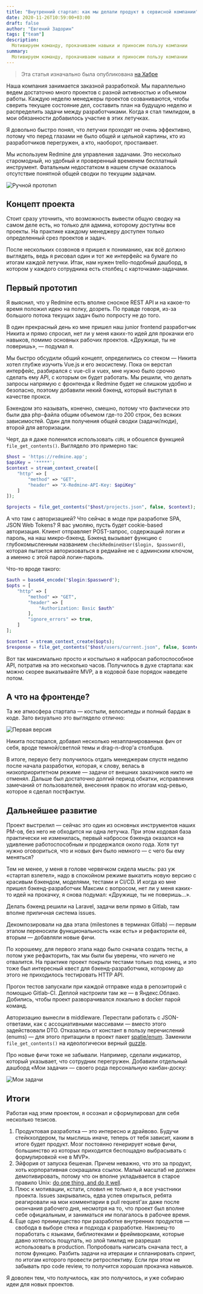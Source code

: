 ```yaml
---
title: "Внутренний стартап: как мы делали продукт в сервисной компании"
date: 2020-11-26T10:59:00+03:00
draft: false
author: "Евгений Задорин"
tags: ["team"]
description:
  Мотивируем команду, прокачиваем навыки и приносим пользу компании
summary:
  Мотивируем команду, прокачиваем навыки и приносим пользу компании
---
```


>Эта статья изначально была опубликована [на Хабре](https://habr.com/ru/post/529992/)

Наша компания занимается заказной разработкой. Мы параллельно ведем достаточно много проектов с разной активностью и объемом работы. Каждую неделю менеджеры проектов созваниваются, чтобы сверить текущее состояние дел, составить план на будущую неделю и распределить задачи между разработчиками. Когда я стал тимлидом, в мои обязанности добавилось участие в этих летучках.

Я довольно быстро понял, что летучки проходят не очень эффективно, потому что перед глазами не было общей и цельной картины, кто из разработчиков перегружен, а кто, наоборот, простаивает.

Мы используем Redmine для управления задачами. Это несколько старомодный, но удобный и проверенный временем бесплатный инструмент. Фатальным недостатком в нашем случае оказалось отсутствие понятной общей сводки по текущим задачам.

![Ручной прототип](https://habrastorage.org/webt/i4/gi/9u/i4gi9u81o_rdmlfpitzfvxofwvs.jpeg)

## Концепт проекта

Стоит сразу уточнить, что возможность вывести общую сводку на самом деле есть, но только для админа, которому доступны все проекты. На практике каждому менеджеру доступен только определенный срез проектов и задач.

После нескольких созвонов я пришел к пониманию, как всё должно выглядеть, ведь я рисовал один и тот же интерфейс на бумаге по итогам каждой летучки. Итак, нам нужен trello-подобный дашборд, в котором у каждого сотрудника есть столбец с карточками-задачами.

## Первый прототип

Я выяснил, что у Redmine есть вполне сносное REST API и на какое-то время положил идею на полку, дозреть. По правде говоря, из-за большого потока текущих задач было попросту не до того.

В один прекрасный день ко мне пришел наш junior frontend разработчик Никита и прямо спросил, нет ли у меня каких-то идей для прокачки его навыков, помимо основных рабочих проектов. «Дружище, ты не поверишь», — подумал я.

Мы быстро обсудили общий концепт, определились со стеком — Никита хотел глубже изучить Vue.js и его экосистему. Пока он верстал интерфейс, разбирался с vue-cli и vuex, мне нужно было срочно сделать ему API, с которым он будет работать. Мы решили, что делать запросы напрямую с фронтенда к Redmine будет не слишком удобно и безопасно, поэтому добавили некий бэкенд, который выступал в качестве прокси.

Бэкендом это называть, конечно, смешно, потому что фактически это были два php-файла общим объемом где-то 200 строк, без всяких зависимостей. Один для получения общей сводки (задачи/люди), второй для авторизации.

Черт, да я даже поленился использовать `cURL` и обошелся функцией `file_get_contents()`. Выглядело это примерно так:

```php
$host = 'https://redmine.app';
$apiKey = '*****';
$context = stream_context_create([
    "http" => [
        "method" => "GET",
        "header" => "X-Redmine-API-Key: $apiKey"
    ]
]);

$projects = file_get_contents("$host/projects.json", false, $context);
```

А что там с авторизацией? Что сейчас в моде при разработке SPA, JSON Web Tokens? Я вас умоляю, пусть будет cookie-based авторизация. Клиент отправляет POST-запрос, содержащий логин и пароль, на наш микро-бэкенд. Бэкенд вызывает функцию с глубокомысленным названием `checkRedmineUser($login, $password)`, которая пытается авторизоваться в редмайне не с админским ключом, а именно с этой парой логин-пароль.

Что-то вроде такого:

```php
$auth = base64_encode("$login:$password");
$opts = [
    "http" => [
        "method" => "GET",
        "header" => [
            "Authorization: Basic $auth"
        ],
        "ignore_errors" => true,
    ]
];

$context = stream_context_create($opts);
$response = file_get_contents("$host/users/current.json", false, $context);
```

Вот так максимально просто и костыльно я набросал работоспособное API, потратив на это несколько часов. Получилось в духе стартапа: как можно скорее выкатывайте MVP, а в кодовой базе порядок наведете потом.

## А что на фронтенде?

Та же атмосфера стартапа — костыли, велосипеды и полный бардак в коде. Зато визуально это выглядело отлично:

![Первая версия](https://habrastorage.org/webt/fm/di/ys/fmdiysthycxuh6urqbprlyjsr5m.png)

Никита постарался, добавил несколько незапланированных фич от себя, вроде темной/светлой темы и drag-n-drop'а столбцов.

В итоге, первую бету получилось отдать менеджерам спустя неделю после начала разработки, которая, к слову, велась в низкоприоритетном режиме — задачи от внешних заказчиков никто не отменял. Дальше был достаточно долгий период обкатки, исправления замечаний от пользователей, внесения правок по итогам код-ревью, которое я сделал постфактум.

## Дальнейшее развитие

Проект выстрелил — сейчас это один из основных инструментов наших PM-ов, без него не обходится ни одна летучка. При этом кодовая база практически не изменилась, первый набросок бэкенда оказался на удивление работоспособным и продержался около года. Хотя тут нужно оговориться, что и новых фич было немного — с чего бы ему меняться?

Тем не менее, у меня в голове червячком сидела мысль: раз уж «стартап взлетел», надо в спокойном режиме выкатить новую версию с красивым бэкендом, моделями, тестами и CI/CD. И когда ко мне пришел бэкенд-разработчик Максим с вопросом, нет ли у меня каких-то идей на прокачку, я снова подумал: «Дружище, ты не поверишь...».

Делать бэкенд решили на Laravel, задачи вели прямо в Gitlab, там вполне приличная система issues.

Декомпозировали на два этапа (milestones в терминах Gitlab) — первым этапом переносили функциональность «как есть» и рефакторили её, вторым — добавляли новые фичи.

По хорошему, для первого этапа надо было сначала создать тесты, а потом уже рефакторить, так мы были бы уверены, что ничего не отвалится. На практике проект покрыли тестами только под конец, и это тоже был интересный квест для бэкенд-разработчика, которому до этого не приходилось тестировать HTTP API.

Прогон тестов запускали при каждой отправке кода в репозиторий с помощью Gitlab-CI. Деплой настроили там же — в Яндекс.Облако. Добились, чтобы проект разворачивался локально в docker парой команд.

Авторизацию вынесли в middleware. Перестали работать с JSON-ответами, как с ассоциативными массивами — вместо этого задействовали DTO. Отказались от констант в пользу перечислений (enums) — для этого притащили в проект пакет [spatie/enum](https://packagist.org/packages/spatie/enum). Заменили `file_get_contents()` на идеологически верный [guzzle](https://packagist.org/packages/guzzlehttp/guzzle).

Про новые фичи тоже не забывали. Например, сделали индикатор, который указывает, что сотрудник перегружен. Добавили отдельный дашборд «Мои задачи» — своего рода персональную канбан-доску:

![Мои задачи](https://habrastorage.org/webt/zi/m9/rc/zim9rccotdsbvqzzbf3ibau1cnu.png)

## Итоги

Работая над этим проектом, я осознал и сформулировал для себя несколько тезисов.

1. Продуктовая разработка — это интересно и драйвово. Будучи стейкхолдером, ты мыслишь иначе, теперь от тебя зависит, каким в итоге будет продукт. Мозг постоянно генерирует новые фичи, большинство из которых приходится беспощадно выбрасывать с формулировкой «не в MVP».
2. Эйфория от запуска бешеная. Причем неважно, что это за продукт, хоть корпоративная сокращалка ссылок. Малый масштаб не должен демотивировать, потому что он вполне укладывается в старое правило Unix: [do one thing, and do it well](https://en.wikipedia.org/wiki/Unix_philosophy#Do_One_Thing_and_Do_It_Well).
3. Плюс к мотивации, кстати, словил не только я, а все участники проекта. Issues закрывались, едва успев открыться, ребята реагировали на мои комментарии в pull request'ах даже после окончания рабочего дня, несмотря на то, что проект был вполне себе официальным, и заниматься им полагалось в рабочее время.
4. Еще одно преимущество при разработке внутренних продуктов — свобода в выборе стека и подхода к разработке. Наконец-то поработать с языками, библиотеками и фреймворками, которые давно хотелось пощупать, но злой тимлид не разрешал использовать в production. Попробовать написать сначала тест, а потом функцию. Разбить задачи на итерации и спланировать спринт, по итогам которого провести ретроспективу. Если при этом не забывать про code review, то получится хорошая прокачка навыков.

Я доволен тем, что получилось, как это получилось, и уже собираю идеи для новых проектов.